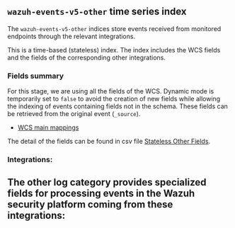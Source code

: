 ## `wazuh-events-v5-other` time series index

The `wazuh-events-v5-other` indices store events received from monitored endpoints through the relevant integrations.

This is a time-based (stateless) index. The index includes the WCS fields and the fields of the corresponding other integrations.

### Fields summary

For this stage, we are using all the fields of the WCS. Dynamic mode is temporarily set to `false` to avoid the creation of new fields while allowing the indexing of events containing fields not in the schema. These fields can be retrieved from the original event (`_source`).

- [WCS main mappings](../../stateless/docs/fields.csv)

The detail of the fields can be found in csv file [Stateless Other Fields](fields.csv).

### Integrations:

The **other** log category provides specialized fields for processing events in the Wazuh security platform coming from these integrations:
- 